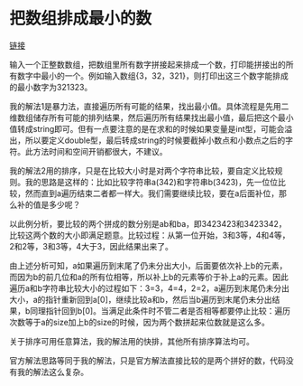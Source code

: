 # 把数组排成最小的数

[链接](https://www.nowcoder.com/practice/8fecd3f8ba334add803bf2a06af1b993?tpId=13&tqId=11185&tPage=2&rp=2&ru=/ta/coding-interviews&qru=/ta/coding-interviews/question-ranking)

输入一个正整数数组，把数组里所有数字拼接起来排成一个数，打印能拼接出的所有数字中最小的一个。例如输入数组{3，32，321}，则打印出这三个数字能排成的最小数字为321323。



我的解法1是暴力法，直接遍历所有可能的结果，找出最小值。具体流程是先用二维数组储存所有可能的排列结果，然后遍历所有结果找出最小值，最后把这个最小值转成string即可。但有一点要注意的是在求和的时候如果变量是int型，可能会溢出，所以要定义double型，最后转成string的时候要截掉小数点和小数点之后的字符。此方法时间和空间开销都很大，不建议。



我的解法2用的排序，只是在比较大小时是对两个字符串比较，要自定义比较规则。我的思路是这样的：比如比较字符串a(342)和字符串b(3423)，先一位位比较，然而直到a遍历结束二者都一样大。我们需要继续比较，要在a后面补位，那么补的值是多少呢？

以此例分析，要比较的两个拼成的数分别是ab和ba，即3423423和3423342，比较这两个数的大小即满足题意。比较过程：从第一位开始，3和3等，4和4等，2和2等，3和3等，4大于3，因此结果出来了。

由上述分析可知，a如果遍历到末尾了仍未分出大小，后面要依次补上b的元素，而因为b的前几位和a的所有位相等，所以补上b的元素等价于补上a的元素。因此遍历a和b字符串比较大小的过程如下：3=3，4=4，2=2，a遍历到末尾仍未分出大小，a的指针重新回到a[0]，继续比较a和b，然后当b遍历到末尾仍未分出结果，b同理指针回到b[0]。当满足此条件时不管二者是否相等都要停止比较：遍历次数等于a的size加上b的size的时候，因为两个数拼起来位数就是这么多。

关于排序可用任意算法，我的解法用的快排，其他所有排序算法均可。



官方解法思路等同于我的解法，只是官方解法直接比较的是两个拼好的数，代码没有我的解法这么复杂。